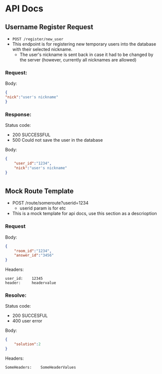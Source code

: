 # API Docs

## Username Register Request
- `POST /register/new_user`
- This endpoint is for registering new temporary users into the database with their selected nickname.
    - The user's nickname is sent back in case it had to be changed by the server (however, currently all nicknames are allowed)
### Request:

Body:
```json
{
"nick":"user's nickname" 
}
```
### Response:
Status code: 
- 200 SUCCESSFUL
- 500 Could not save the user in the database

Body:
```json
{
    "user_id":"1234",
    "nick":"user's nickname"
}
```

#

## Mock Route Template
- POST /route/someroute?userid=1234
    - userid param is for etc
- This is a mock template for api docs, use this section as a descrioption

### Request 
Body:
```json
{
    "room_id":"1234",
    "answer_id":"3456" 
}
```

Headers:
```
user_id:    12345
header:     headervalue
```
### Resolve:
Status code: 
- 200 SUCCESFUL
- 400 user error

Body:
```json
{
    "solution":2
}
```

Headers:
```
SomeHeaders:    SomeHeaderValues
```